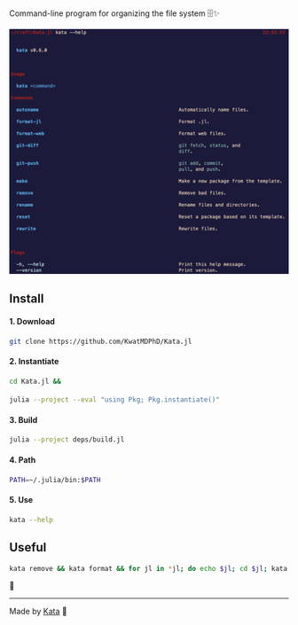 Command-line program for organizing the file system 🗄️✨

![Help](media/help.png)

## Install

#### 1. Download

```bash
git clone https://github.com/KwatMDPhD/Kata.jl
```

#### 2. Instantiate

```bash
cd Kata.jl &&

julia --project --eval "using Pkg; Pkg.instantiate()"
```

#### 3. Build

```bash
julia --project deps/build.jl
```

#### 4. Path

```bash
PATH=~/.julia/bin:$PATH
```

#### 5. Use

```bash
kata --help
```

## Useful

```bash
kata remove && kata format && for jl in *jl; do echo $jl; cd $jl; kata reset; julia --project --eval "using Pkg; Pkg.update()"; cd ..; done && kata diff; kata push "Commit message."
```

🎊

---

Made by [Kata](https://github.com/KwatMDPhD/Kata.jl) 🥋
